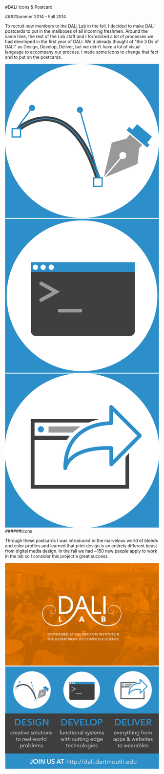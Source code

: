 #DALI Icons & Postcard

####Summer 2014 - Fall 2014

To recruit new members to the [DALI Lab](http://dali.dartmouth.edu) in the fall, I decided to make DALI postcards to put in the mailboxes of all incoming freshmen. Around the same time, the rest of the Lab staff and I formalized a lot of processes we had developed in the first year of DALI. We'd already thought of "the 3 Ds of DALI" as Design, Develop, Deliver, but we didn't have a lot of visual language to accompany our process. I made some icons to change that fact and to put on the postcards.

![thirdsies-1](/img/postcard_icon-01.png)
![thirdsies-2](/img/postcard_icon-02.png)
![thirdsies-3](/img/postcard_icon-03.png)
######Icons

Through these postcards I was introduced to the marvelous world of bleeds and color profiles and learned that print design is an entirely different beast from digital media design. In the fall we had ~150 new people apply to work in the lab so I consider this project a great success.

![halfsies-1](/img/postcard_front.jpg)
![halfsies-2](/img/postcard_back.png)
